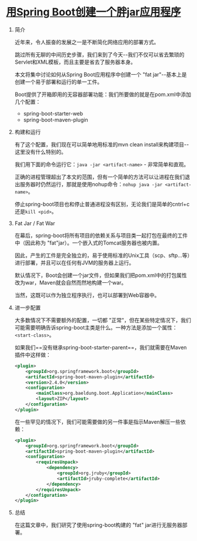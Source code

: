 # [用Spring Boot创建一个胖jar应用程序](https://www.baeldung.com/deployable-fat-jar-spring-boot)

1. 简介

    近年来，令人振奋的发展之一是不断简化网络应用的部署方式。

    跳过所有无聊的中间历史步骤，我们来到了今天--我们不仅可以省去繁琐的Servlet和XML模板，而且主要是省去了服务器本身。

    本文将集中讨论如何从Spring Boot应用程序中创建一个 "fat jar"--基本上是创建一个易于部署和运行的单一工件。

    Boot提供了开箱即用的无容器部署功能：我们所要做的就是在pom.xml中添加几个配置：

    - spring-boot-starter-web
    - spring-boot-maven-plugin

2. 构建和运行

    有了这个配置，我们现在可以简单地用标准的mvn clean install来构建项目--这里没有什么特别的。

    我们用下面的命令运行它：`java -jar <artifact-name>` - 非常简单和直观。

    正确的进程管理超出了本文的范围，但有一个简单的方法可以让进程在我们退出服务器时仍然运行，那就是使用nohup命令：`nohup java -jar <artifact-name>`。

    停止spring-boot项目也和停止普通进程没有区别，无论我们是简单的cntrl+c还是`kill <pid>`。

3. Fat Jar / Fat War

    在幕后，spring-boot将所有项目的依赖关系与项目类一起打包在最终的工件中（因此称为 "fat"jar）。一个嵌入式的Tomcat服务器也被内置。

    因此，产生的工件是完全独立的，易于使用标准的Unix工具（scp、sftp...等）进行部署，并且可以在任何有JVM的服务器上运行。

    默认情况下，Boot会创建一个jar文件，但如果我们把pom.xml中的打包属性改为war，Maven就会自然而然地构建一个war。

    当然，这既可以作为独立程序执行，也可以部署到Web容器中。

4. 进一步配置

    大多数情况下不需要额外的配置，一切都 "正常"，但在某些特定情况下，我们可能需要明确告诉spring-boot主类是什么。一种方法是添加一个属性：`<start-class>`。

    如果我们==没有继承spring-boot-starter-parent==，我们就需要在Maven插件中这样做：

    ```xml
    <plugin>
        <groupId>org.springframework.boot</groupId>
        <artifactId>spring-boot-maven-plugin</artifactId>
        <version>2.4.0</version>
        <configuration>
            <mainClass>org.baeldung.boot.Application</mainClass>
            <layout>ZIP</layout>
        </configuration>
    </plugin>
    ```

    在一些罕见的情况下，我们可能需要做的另一件事是指示Maven解压一些依赖：

    ```xml
    <plugin>
        <groupId>org.springframework.boot</groupId>
        <artifactId>spring-boot-maven-plugin</artifactId>
        <configuration>
            <requiresUnpack>
                <dependency>
                    <groupId>org.jruby</groupId>
                    <artifactId>jruby-complete</artifactId>
                </dependency>
            </requiresUnpack>
        </configuration>
    </plugin>
    ```

5. 总结

    在这篇文章中，我们研究了使用spring-boot构建的 "fat" jar进行无服务器部署。
